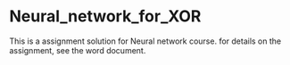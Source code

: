 # Neural_network_for_XOR


This is a assignment solution for Neural network course. for details on the assignment, see the word document.
